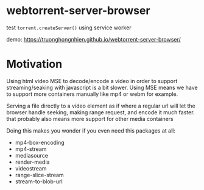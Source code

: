 # webtorrent-server-browser
test `torrent.createServer()` using service worker

demo: https://truonghongnhien.github.io/webtorrent-server-browser/

# Motivation
Using html video MSE to decode/encode a video in order to support streaming/seaking with javascript is a bit slower.
Using MSE means we have to support more containers manually like mp4 or webm for example. 

Serving a file directly to a video element as if where a regular url will let the browser handle seeking, making range request, and encode it much faster. that probably also means more support for other media containers

Doing this makes you wonder if you even need this packages at all:

- mp4-box-encoding
- mp4-stream
- mediasource
- render-media
- videostream
- range-slice-stream
- stream-to-blob-url
